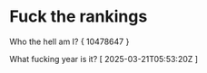 # Fuck the rankings

Who the hell am I?
{ 10478647 }

What fucking year is it?
[ 2025-03-21T05:53:20Z ]
